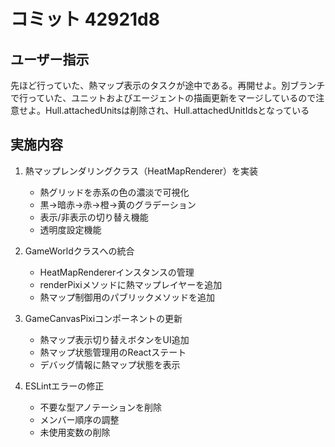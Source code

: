 # コミット 42921d8

## ユーザー指示

先ほど行っていた、熱マップ表示のタスクが途中である。再開せよ。別ブランチで行っていた、ユニットおよびエージェントの描画更新をマージしているので注意せよ。Hull.attachedUnitsは削除され、Hull.attachedUnitIdsとなっている

## 実施内容

1. 熱マップレンダリングクラス（HeatMapRenderer）を実装
   - 熱グリッドを赤系の色の濃淡で可視化
   - 黒→暗赤→赤→橙→黄のグラデーション
   - 表示/非表示の切り替え機能
   - 透明度設定機能

2. GameWorldクラスへの統合
   - HeatMapRendererインスタンスの管理
   - renderPixiメソッドに熱マップレイヤーを追加
   - 熱マップ制御用のパブリックメソッドを追加

3. GameCanvasPixiコンポーネントの更新
   - 熱マップ表示切り替えボタンをUI追加
   - 熱マップ状態管理用のReactステート
   - デバッグ情報に熱マップ状態を表示

4. ESLintエラーの修正
   - 不要な型アノテーションを削除
   - メンバー順序の調整
   - 未使用変数の削除
